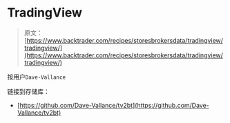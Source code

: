 # TradingView

> 原文： [https://www.backtrader.com/recipes/storesbrokersdata/tradingview/tradingview/](https://www.backtrader.com/recipes/storesbrokersdata/tradingview/tradingview/)

按用户`Dave-Vallance`

链接到存储库：

*   [https://github.com/Dave-Vallance/tv2bt](https://github.com/Dave-Vallance/tv2bt)